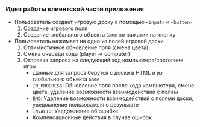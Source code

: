 ### Идея работы клиентской части приложения

* Пользователь создает игровую доску с помощью `<input>` и `<button>`
  1. Создание игрового поля
  2. Создание глобального объекта `Game` по нажатии на кнопку
* Пользователь нажимает на одно из полей игровой доски
  1. Оптимистичное обновление поля (смена цвета)
  2. Смена очереди хода (player -> computer)
  3. Отправка запроса на следующий ход компьютера/состояние игры
     * Данные для запроса берутся с доски в HTML и из глобального объекта `Game`
     * `IN_PROGRESS`: Обновление поля после хода компьютера, смена цвета, удаление возможности взаимодействий с полем
     * `END`: Удаление возможности взаимодействий с полями доски, уведомление пользователя о результате
     * `INVALID`: Уведомление об ошибке
     * Компенсационные действия в случае ошибок
